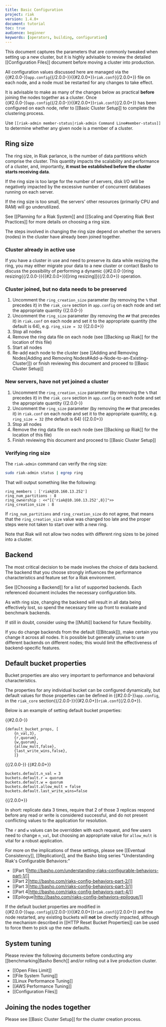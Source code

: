 ```yaml
---
title: Basic Configuration
project: riak
version: 1.4.0+
document: tutorial
toc: true
audience: beginner
keywords: [operators, building, configuration]
---
```


This document captures the parameters that are commonly tweaked when setting up a new cluster, but it is highly advisable to review the detailed [[Configuration Files]] document before moving a cluster into production.

All configuration values discussed here are managed via the {{#2.0.0-}}`app.config`{{/2.0.0-}}{{#2.0.0+}}`riak.conf`{{/2.0.0+}} file on each node, and a node must be restarted for any changes to take effect.

It is advisable to make as many of the changes below as practical **before** joining the nodes together as a cluster. Once {{#2.0.0-}}`app.config`{{/2.0.0-}}{{#2.0.0+}}`riak.conf`{{/2.0.0+}} has been configured on each node, refer to [[Basic Cluster Setup]] to complete the clustering process.

Use `[[riak-admin member-status|riak-admin Command Line#member-status]]` to determine whether any given node is a member of a cluster.

## Ring size

The ring size, in Riak parlance, is the number of data partitions which comprise the cluster. This quantity impacts the scalability and performance of a cluster, and, importantly, **it must be established before the cluster starts receiving data**.

If the ring size is too large for the number of servers, disk I/O will be negatively impacted by the excessive number of concurrent databases running on each server.

If the ring size is too small, the servers' other resources (primarily CPU and RAM) will go underutilized.

See [[Planning for a Riak System]] and [[Scaling and Operating Riak Best Practices]] for more details on choosing a ring size.

The steps involved in changing the ring size depend on whether the servers (nodes) in the cluster have already been joined together.

### Cluster already in active use

If you have a cluster in use and need to preserve its data while resizing the ring, you may either migrate your data to a new cluster or contact Basho to discuss the possibility of performing a dynamic {{#2.0.0-}}ring resizing{{/2.0.0-}}{{#2.0.0+}}[[ring resizing]]{{/2.0.0+}} operation.

### Cluster joined, but no data needs to be preserved

1. Uncomment the `ring_creation_size` parameter (by removing the `%` that precedes it) in the `riak_core` section in `app.config` on each node and set the appropriate quantity {{2.0.0-}}
1. Uncomment the `ring_size` parameter (by removing the `##` that precedes it) in `riak.conf` on each node and set it to the appropriate quantity (the default is 64), e.g. `ring_size = 32` {{2.0.0+}}
2. Stop all nodes
3. Remove the ring data file on each node (see [[Backing up Riak]] for the location of this file)
4. Start all nodes
5. Re-add each node to the cluster (see [[Adding and Removing Nodes|Adding and Removing Nodes#Add-a-Node-to-an-Existing-Cluster]]) or finish reviewing this document and proceed to [[Basic Cluster Setup]]

### New servers, have not yet joined a cluster

1.  Uncomment the `ring_creation_size` parameter (by removing the `%` that precedes it) in the `riak_core` section in `app.config` on each node and set the appropriate quantity {{2.0.0-}}
1. Uncomment the `ring_size` parameter (by removing the `##` that precedes it) in `riak.conf` on each node and set it to the appropriate quantity, e.g. `ring_size = 32` (the default is 64) {{2.0.0+}}
2.  Stop all nodes
3.  Remove the ring data file on each node (see [[Backing up Riak]] for the location of this file)
4.  Finish reviewing this document and proceed to [[Basic Cluster Setup]]

### Verifying ring size

The `riak-admin` command can verify the ring size:

```bash
sudo riak-admin status | egrep ring
```

That will output something like the following:

```
ring_members : ['riak@10.160.13.252']
ring_num_partitions : 8
ring_ownership : <<"[{'riak@10.160.13.252',8}]">>
ring_creation_size : 8
```

If `ring_num_partitions` and `ring_creation_size` do not agree, that means that the `ring_creation_size` value was changed too late and the proper steps were not taken to start over with a new ring.

Note that Riak will not allow two nodes with different ring sizes to
be joined into a cluster.

## Backend

The most critical decision to be made involves the choice of data backend. The backend that you choose strongly influences the performance characteristics and feature set for a Riak environment.

See [[Choosing a Backend]] for a list of supported backends. Each referenced document includes the necessary configuration bits.

As with ring size, changing the backend will result in all data being effectively lost, so spend the necessary time up front to evaluate and benchmark backends.

If still in doubt, consider using the [[Multi]] backend for future flexibility.

If you do change backends from the default ([[Bitcask]]), make certain you change it across all nodes. It is possible but generally unwise to use different backends on different nodes; this would limit the effectiveness of backend-specific features.

## Default bucket properties

Bucket properties are also very important to performance and behavioral characteristics.

The properties for any individual bucket can be configured dynamically, but default values for those properties can be defined in {{#2.0.0-}}`app.config`, in the `riak_core` section{{/2.0.0-}}{{#2.0.0+}}`riak.conf`{{/2.0.0+}}.

Below is an example of setting default bucket properties:

{{#2.0.0-}}

```appconfig
{default_bucket_props, [
    {n_val,3},
    {r,quorum},
    {w,quorum},
    {allow_mult,false},
    {last_write_wins,false},
    ]}
```
{{/2.0.0-}}
{{#2.0.0+}}

```riakconf
buckets.default.n_val = 3
buckets.default.r = quorum
buckets.default.w = quorum
buckets.default.allow_mult = false
buckets.default.last_write_wins=false
```
{{/2.0.0+}}

In short: replicate data 3 times, require that 2 of those 3 replicas respond before any read or write is considered successful, and do not present conflicting values to the application for resolution.

The `r` and `w` values can be overridden with each request, and few users need to change `n_val`, but choosing an appropriate value for `allow_mult` is vital for a robust application.

For more on the implications of these settings, please see [[Eventual Consistency]], [[Replication]], and the Basho blog series "Understanding Riak's Configurable Behaviors:"

* [[Part 1|http://basho.com/understanding-riaks-configurable-behaviors-part-1/]]
* [[Part 2|http://basho.com/riaks-config-behaviors-part-2/]]
* [[Part 3|http://basho.com/riaks-config-behaviors-part-3/]]
* [[Part 4|http://basho.com/riaks-config-behaviors-part-4/]]
* [[Epilogue|http://basho.com/riaks-config-behaviors-epilogue/]]

If the default bucket properties are modified in {{#2.0.0-}}`app.config`{{/2.0.0-}}{{#2.0.0+}}`riak.conf`{{/2.0.0+}} and the node restarted, any existing buckets will **not** be directly impacted, although the mechanism described in
[[HTTP Reset Bucket Properties]] can be used to force them to pick up the new defaults.

## System tuning

Please review the following documents before conducting any
[[benchmarking|Basho Bench]] and/or rolling out a live production
cluster.

* [[Open Files Limit]]
* [[File System Tuning]]
* [[Linux Performance Tuning]]
* [[AWS Performance Tuning]]
* [[Configuration Files]]

## Joining the nodes together

Please see [[Basic Cluster Setup]] for the cluster creation process.
